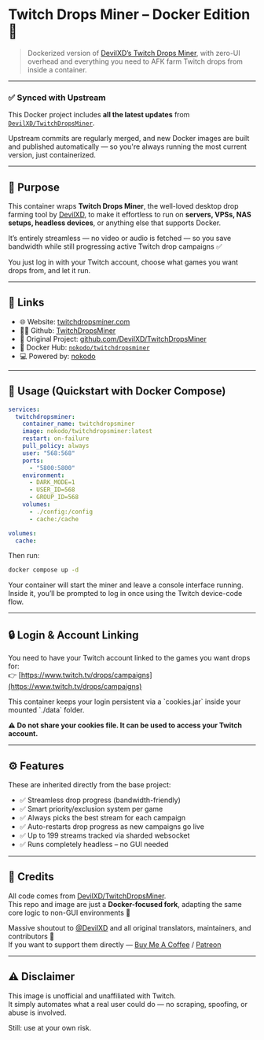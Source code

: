 # Twitch Drops Miner – Docker Edition 🐳

> Dockerized version of [DevilXD’s Twitch Drops Miner](https://github.com/DevilXD/TwitchDropsMiner), with zero-UI overhead and everything you need to AFK farm Twitch drops from inside a container.

---

### ✅ Synced with Upstream

This Docker project includes **all the latest updates** from [`DevilXD/TwitchDropsMiner`](https://github.com/DevilXD/TwitchDropsMiner).

Upstream commits are regularly merged, and new Docker images are built and published automatically — so you're always running the most current version, just containerized.

---

## 📌 Purpose

This container wraps **Twitch Drops Miner**, the well-loved desktop drop farming tool by [DevilXD](https://github.com/DevilXD/TwitchDropsMiner), to make it effortless to run on **servers, VPSs, NAS setups, headless devices**, or anything else that supports Docker.

It’s entirely streamless — no video or audio is fetched — so you save bandwidth while still progressing active Twitch drop campaigns ✅

You just log in with your Twitch account, choose what games you want drops from, and let it run.

---

## 🔗 Links

- 🌐 Website: [twitchdropsminer.com](https://twitchdropsminer.com)
- 🧑‍💻 Github: [TwitchDropsMiner](https://nokodo.net/github/twitchdropsminer)
- 🐙 Original Project: [github.com/DevilXD/TwitchDropsMiner](https://github.com/DevilXD/TwitchDropsMiner)
- 🐳 Docker Hub: [`nokodo/twitchdropsminer`](https://nokodo.net/dockerhub/twitchdropsminer)
- 💻 Powered by: [nokodo](https://nokodo.net)

---

## 🧰 Usage (Quickstart with Docker Compose)

```yaml
services:
  twitchdropsminer:
    container_name: twitchdropsminer
    image: nokodo/twitchdropsminer:latest
    restart: on-failure
    pull_policy: always
    user: "568:568"
    ports:
      - "5800:5800"
    environment:
      - DARK_MODE=1
      - USER_ID=568
      - GROUP_ID=568
    volumes:
      - ./config:/config
      - cache:/cache

volumes:
  cache:
```

Then run:

```bash
docker compose up -d
```

Your container will start the miner and leave a console interface running.  
Inside it, you’ll be prompted to log in once using the Twitch device-code flow.

---

## 🔒 Login & Account Linking

You need to have your Twitch account linked to the games you want drops for:  
👉 [https://www.twitch.tv/drops/campaigns](https://www.twitch.tv/drops/campaigns)

This container keeps your login persistent via a \`cookies.jar\` inside your mounted \`./data\` folder.

**⚠️ Do not share your cookies file. It can be used to access your Twitch account.**

---

## ⚙️ Features

These are inherited directly from the base project:

- ✅ Streamless drop progress (bandwidth-friendly)
- ✅ Smart priority/exclusion system per game
- ✅ Always picks the best stream for each campaign
- ✅ Auto-restarts drop progress as new campaigns go live
- ✅ Up to 199 streams tracked via sharded websocket
- ✅ Runs completely headless – no GUI needed

---

## 🧠 Credits

All code comes from [DevilXD/TwitchDropsMiner](https://github.com/DevilXD/TwitchDropsMiner).  
This repo and image are just a **Docker-focused fork**, adapting the same core logic to non-GUI environments 💖

Massive shoutout to [@DevilXD](https://github.com/DevilXD) and all original translators, maintainers, and contributors 🙏  
If you want to support them directly — [Buy Me A Coffee](https://www.buymeacoffee.com/DevilXD) / [Patreon](https://www.patreon.com/bePatron?u=26937862)

---

## ⚠️ Disclaimer

This image is unofficial and unaffiliated with Twitch.  
It simply automates what a real user could do — no scraping, spoofing, or abuse is involved.

Still: use at your own risk.
